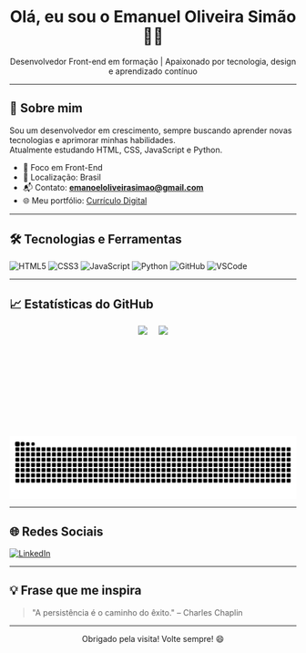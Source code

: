 <h1 align="center">Olá, eu sou o Emanuel Oliveira Simão 👨‍💻</h1>

<p align="center">
  Desenvolvedor Front-end em formação | Apaixonado por tecnologia, design e aprendizado contínuo
</p>

---

## 🚀 Sobre mim

Sou um desenvolvedor em crescimento, sempre buscando aprender novas tecnologias e aprimorar minhas habilidades.  
Atualmente estudando HTML, CSS, JavaScript e Python.

- 🎯 Foco em Front-End
- 📍 Localização: Brasil
- 📬 Contato: **emanoeloliveirasimao@gmail.com**
- 🌐 Meu portfólio: [Currículo Digital](https://emanoel-simao.github.io/curriculo-digital/)

---

## 🛠️ Tecnologias e Ferramentas

![HTML5](https://img.shields.io/badge/HTML5-E34F26?style=flat&logo=html5&logoColor=white)
![CSS3](https://img.shields.io/badge/CSS3-1572B6?style=flat&logo=css3&logoColor=white)
![JavaScript](https://img.shields.io/badge/JavaScript-F7DF1E?style=flat&logo=javascript&logoColor=black)
![Python](https://img.shields.io/badge/Python-3776AB?style=flat&logo=python&logoColor=white)
![GitHub](https://img.shields.io/badge/GitHub-181717?style=flat&logo=github&logoColor=white)
![VSCode](https://img.shields.io/badge/VSCode-007ACC?style=flat&logo=visual-studio-code&logoColor=white)

---

## 📈 Estatísticas do GitHub

<p align="center" style="display: flex; justify-content: center; gap: 20px;">
  <img height="180em" src="https://github-readme-stats.vercel.app/api?username=emanoel-simao&show_icons=true&theme=dracula&count_private=true&hide=prs" />
  <img height="180em" src="https://github-readme-stats.vercel.app/api/top-langs/?username=emanoel-simao&layout=compact&theme=dracula&cache_seconds=1800" />
</p>


<picture align="center">
  <source media="(prefers-color-scheme: dark)" srcset="https://raw.githubusercontent.com/emanoel-simao/emanoel-simao/output/github-contribution-grid-snake-dark.svg">
  <source media="(prefers-color-scheme: light)" srcset="https://raw.githubusercontent.com/emanoel-simao/emanoel-simao/output/github-contribution-grid-snake-dark.svg">
  <img align="center" alt="github contribution grid snake animation" src="https://raw.githubusercontent.com/emanoel-simao/emanoel-simao/output/github-contribution-grid-snake.svg">
</picture>

---

## 🌐 Redes Sociais

[![LinkedIn](https://img.shields.io/badge/-LinkedIn-0077B5?style=flat&logo=linkedin&logoColor=white)](https://www.linkedin.com/in/emanoel-oliveira-sim%C3%A3o/)

---

## 💡 Frase que me inspira

> "A persistência é o caminho do êxito." – Charles Chaplin

---

<p align="center">
  Obrigado pela visita! Volte sempre! 😄
</p>
